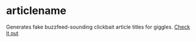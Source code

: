 # articlename
Generates fake buzzfeed-sounding clickbait article titles for giggles. [Check it out](https://aderhall.github.io/articlename)
